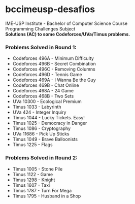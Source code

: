 # bccimeusp-desafios

IME-USP Institute - Bachelor of Computer Science Course  
Programming Challenges Subject  
**Solutions (AC) to some Codeforces/UVa/Timus problems.**

### Problems Solved in Round 1:  

* Codeforces 496A - Minimum Difficulty  
* Codeforces 496B - Secret Combination  
* Codeforces 496C - Removing Columns  
* Codeforces 496D - Tennis Game  
* Codeforces 469A - I Wanna Be the Guy  
* Codeforces 469B - Chat Online  
* Codeforces 468A - 24 Game  
* Codeforces 468B - Two Sets  
* UVa 10300 - Ecological Premium  
* Timus 1033 - Labyrinth  
* UVa 424 - Integer Inquiry  
* Timus 1044 - Lucky Tickets. Easy!  
* Timus 1025 - Democracy in Danger  
* Timus 1086 - Cryptography  
* UVa 11686 - Pick Up Sticks  
* Timus 1049 - Brave Balloonists  
* Timus 1225 - Flags  

### Problems Solved in Round 2:  
* Timus 1005 - Stone Pile  
* Timus 1122 - Game  
* Timus 1298 - Knight  
* Timus 1607 - Taxi  
* Timus 1787 - Turn For Mega  
* Timus 1795 - Husband in a Shop
